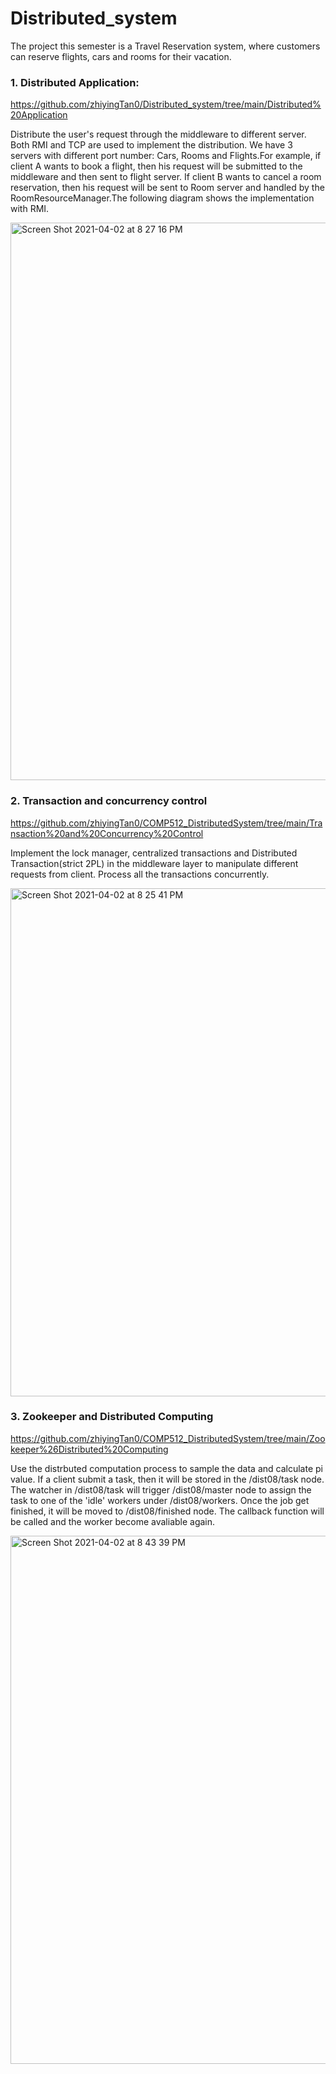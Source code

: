 # Distributed_system
The project this semester is a Travel Reservation system, where customers can reserve flights, cars and rooms for their vacation. 

### 1. Distributed Application: 
https://github.com/zhiyingTan0/Distributed_system/tree/main/Distributed%20Application

Distribute the user's request through the middleware to different server. Both RMI and TCP are used to implement the distribution. We have 3 servers with different port number: Cars, Rooms and Flights.For example, if client A wants to book a flight, then his request will be submitted to the middleware and then sent to flight server. If client B wants to cancel a room reservation, then his request will be sent to Room server and handled by the RoomResourceManager.The following diagram shows the implementation with RMI.

<img width="892" alt="Screen Shot 2021-04-02 at 8 27 16 PM" src="https://user-images.githubusercontent.com/50588149/113463085-fb73be00-93f1-11eb-9186-76e602e1f18d.png">



### 2. Transaction and concurrency control

https://github.com/zhiyingTan0/COMP512_DistributedSystem/tree/main/Transaction%20and%20Concurrency%20Control

Implement the lock manager, centralized transactions and Distributed Transaction(strict 2PL) in the middleware layer to manipulate different requests from client. Process all the transactions concurrently.

<img width="813" alt="Screen Shot 2021-04-02 at 8 25 41 PM" src="https://user-images.githubusercontent.com/50588149/113463010-b059ab00-93f1-11eb-916a-654df5093fd5.png">

### 3. Zookeeper and Distributed Computing

https://github.com/zhiyingTan0/COMP512_DistributedSystem/tree/main/Zookeeper%26Distributed%20Computing

Use the distrbuted computation process to sample the data and calculate pi value. If a client submit a task, then it will be stored in the /dist08/task node. The watcher in /dist08/task will trigger /dist08/master node to assign the task to one of the 'idle' workers under /dist08/workers. Once the job get finished, it will be moved to /dist08/finished node. The callback function will be called and the worker become avaliable again.

<img width="845" alt="Screen Shot 2021-04-02 at 8 43 39 PM" src="https://user-images.githubusercontent.com/50588149/113463581-8d7cc600-93f4-11eb-826f-55ca054ffdd3.png">


